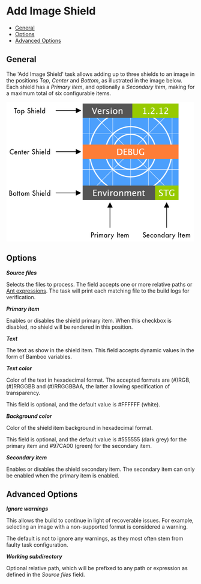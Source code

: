 # Add Image Shield

- [General](/tasks/image_shield?id=general)
- [Options](/tasks/image_shield?id=options)
- [Advanced Options](/tasks/image_shield?id=advanced-options)

## General

The 'Add Image Shield' task allows adding up to three shields to an image in the positions *Top*, *Center* and *Bottom*,
as illustrated in the image below. Each shield has a *Primary item*, and optionally a *Secondary item*, making for a maximum
total of six configurable items.

<kbd>![task-shields](../_media/images/task_shields.png "Task Shields")</kbd>

## Options

***Source files***

Selects the files to process.
The field accepts one or more relative paths or [Ant expressions](https://confluence.atlassian.com/fisheye/pattern-matching-guide-960155410.html).
The task will print each matching file to the build logs for verification.

***Primary item***

Enables or disables the shield primary item. When this checkbox is disabled, no shield will be rendered in this position.

***Text***

The text as show in the shield item. This field accepts dynamic values in the form of Bamboo variables.

***Text color***

Color of the text in hexadecimal format. The accepted formats are (#)RGB, (#)RRGGBB and (#)RRGGBBAA, the latter allowing
specification of transparency.

This field is optional, and the default value is #FFFFFF (white).

***Background color***

Color of the shield item background in hexadecimal format. 

This field is optional, and the default value is #555555 (dark grey) for the primary item and #97CA00 (green) for the secondary item.

***Secondary item***

Enables or disables the shield secondary item. The secondary item can only be enabled when the primary item is enabled.

## Advanced Options

***Ignore warnings***

This allows the build to continue in light of recoverable issues.
For example, selecting an image with a non-supported format is considered a warning.

The default is not to ignore any warnings, as they most often stem from faulty task configuration.

***Working subdirectory***

Optional relative path, which will be prefixed to any path or expression as defined in the *Source files* field.